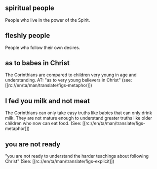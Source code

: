 ## spiritual people ##

People who live in the power of the Spirit.

## fleshly people ##

People who follow their own desires.

## as to babes in Christ ##

The Corinthians are compared to children very young in age and understanding. AT: "as to very young believers in Christ" (see: [[rc://en/ta/man/translate/figs-metaphor]])

## I fed you milk and not meat ##

The Corinthians can only take easy truths like babies that can only drink milk. They are not mature enough to understand greater truths like older children who now can eat food. (See: [[rc://en/ta/man/translate/figs-metaphor]])

## you are not ready ##

"you are not ready to understand the harder teachings about following Christ" (See: [[rc://en/ta/man/translate/figs-explicit]])